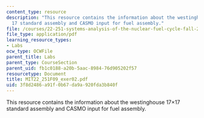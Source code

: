 ```yaml
---
content_type: resource
description: "This resource contains the information about the westinghouse 17\xD7\
  17 standard assembly and CASMO input for fuel assembly."
file: /courses/22-251-systems-analysis-of-the-nuclear-fuel-cycle-fall-2009/3f8d2486a91f0b67da9a920fda3b840f_MIT22_251F09_exer02.pdf
file_type: application/pdf
learning_resource_types:
- Labs
ocw_type: OCWFile
parent_title: Labs
parent_type: CourseSection
parent_uid: fb1c0188-a20b-5aac-8984-76d905202f57
resourcetype: Document
title: MIT22_251F09_exer02.pdf
uid: 3f8d2486-a91f-0b67-da9a-920fda3b840f
---
```

This resource contains the information about the westinghouse 17×17 standard assembly and CASMO input for fuel assembly.

